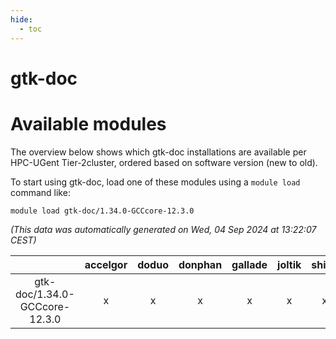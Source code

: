 ```yaml
---
hide:
  - toc
---
```


gtk-doc
=======

# Available modules


The overview below shows which gtk-doc installations are available per HPC-UGent Tier-2cluster, ordered based on software version (new to old).

To start using gtk-doc, load one of these modules using a `module load` command like:

```shell
module load gtk-doc/1.34.0-GCCcore-12.3.0
```

*(This data was automatically generated on Wed, 04 Sep 2024 at 13:22:07 CEST)*  

| |accelgor|doduo|donphan|gallade|joltik|shinx|skitty|
| :---: | :---: | :---: | :---: | :---: | :---: | :---: | :---: |
|gtk-doc/1.34.0-GCCcore-12.3.0|x|x|x|x|x|x|x|
